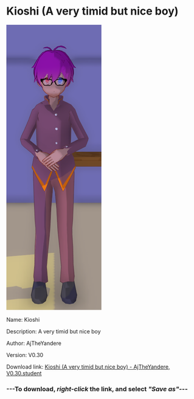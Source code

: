 # Kioshi (A very timid but nice boy)

<img src = "https://raw.githubusercontent.com/Arbiter1223/Daigaku-Gurashi-Custom-Students/master/Students/Files/Kioshi%20(A%20very%20timid%20but%20nice%20boy).png">

Name: Kioshi

Description: A very timid but nice boy

Author: AjTheYandere

Version: V0.30

Download link: <a href="https://raw.githubusercontent.com/Arbiter1223/Daigaku-Gurashi-Custom-Students/master/Students/Files/Kioshi%20(A%20very%20timid%20but%20nice%20boy)%20-%20AjTheYandere%2C%20V0.30.student">Kioshi (A very timid but nice boy) - AjTheYandere, V0.30.student</a>

### ---**To download, _right-click_ the link, and select _"Save as"_**---

